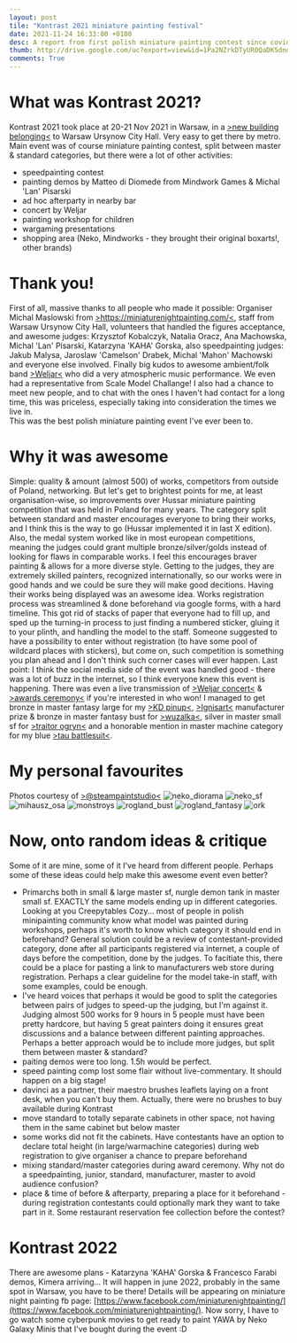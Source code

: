 ```yaml
---
layout: post
tile: "Kontrast 2021 miniature painting festival"
date: 2021-11-24 16:33:00 +0100
desc: A report from first polish miniature painting contest since covid started
thumb: http://drive.google.com/uc?export=view&id=1Pa2NZrkDTyUR0QaDK5dnoo8ER9EGDrvx
comments: True
---
```


# What was Kontrast 2021?
Kontrast 2021 took place at 20-21 Nov 2021 in Warsaw, in a [>new building belonging<](https://goo.gl/maps/962Y3GEmkgaqx63m8) to Warsaw Ursynow City Hall. Very easy to get there by metro. 
Main event was of course miniature painting contest, split between master & standard categories, but there were a lot of other activities:
- speedpainting contest
- painting demos by Matteo di Diomede from Mindwork Games & Michal 'Lan' Pisarski
- ad hoc afterparty in nearby bar
- concert by Weljar
- painting workshop for children
- wargaming presentations
- shopping area (Neko, Mindworks - they brought their original boxarts!, other brands)

# Thank you!
First of all, massive thanks to all people who made it possible:
Organiser Michal Maslowski from [>https://miniaturenightpainting.com/<](https://miniaturenightpainting.com/), staff from Warsaw Ursynow City Hall, volunteers that handled the figures acceptance, and awesome judges:
Krzysztof Kobalczyk, Natalia Oracz, Ana Machowska, Michal 'Lan' Pisarski, Katarzyna 'KAHA' Gorska, also speedpainting judges: Jakub Malysa, Jaroslaw 'Camelson' Drabek, Michal 'Mahon' Machowski and everyone else involved. Finally big kudos to awesome ambient/folk band [>Weljar<](https://open.spotify.com/artist/0eFOFPv49q45GhGvv6074f) who did a very atmospheric music performance. We even had a representative from Scale Model Challange! I also had a chance to meet new people, and to chat with the ones I haven't had contact for a long time, this was priceless, especially taking into consideration the times we live in.   
This was the best polish miniature painting event I've ever been to.

# Why it was awesome
Simple: quality & amount (almost 500) of works, competitors from outside of Poland, networking. 
But let's get to brightest points for me, at least organisation-wise, so improvements over Hussar miniature painting competition that was held in Poland for many years.
The category split between standard and master encourages everyone to bring their works, and I think this is the way to go (Hussar implemented it in last X edition). Also, the medal system worked like in most european competitions, meaning the judges could grant multiple bronze/silver/golds instead of looking for flaws in comparable works. I feel this encourages braver painting & allows for a more diverse style. Getting to the judges, they are extremely skilled painters, recognized internationally, so our works were in good hands and we could be sure they will make good decitions. Having their works being displayed was an awesome idea. 
Works registration process was streamlined & done beforehand via google forms, with a hard timeline. This got rid of stacks of paper that everyone had to fill up, and sped up the turning-in process to just finding a numbered sticker, gluing it to your plinth, and handling the model to the staff. Someone suggested to have a possibility to enter without registration (to have some pool of wildcard places with stickers), but come on, such competition is something you plan ahead and I don't think such corner cases will ever happen.
Last point: I think the social media side of the event was handled good - there was a lot of buzz in the internet, so I think everyone knew this event is happening. There was even a live transmission of [>Weljar concert<](https://www.facebook.com/watch/live/?ref=search&v=2986924391561735) & [>awards ceremony<](https://www.facebook.com/watch/live/?ref=search&v=1235670463621480) if you're interested in who won! I managed to get bronze in master fantasy large for my [>KD pinup<](http://blobofpaint.github.io/2021/09/28/death-armor-kd-pinup.html), [>Ignisart<](https://warhog.pl/pl/c/Ignis-Art/16) manufacturer prize & bronze in master fantasy bust for [>wuzalka<](http://blobofpaint.github.io/2021/10/29/wuzalka.html), silver in master small sf for [>traitor ogryn<](http://blobofpaint.github.io/2020/08/13/traitor-ogryn.html) and a honorable mention in master machine category for my blue [>tau battlesuit<](http://blobofpaint.github.io/2021/01/27/tau-broadside.html).


# My personal favourites
Photos courtesy of [>@steampaintstudio<](https://www.instagram.com/steampaintstudio/)
![neko_diorama](http://drive.google.com/uc?export=view&id=1b6R5KYCAAJaKqdsBUFwF5NgfyqluY0jw)
![neko_sf](http://drive.google.com/uc?export=view&id=1apAhceSenEs3HEtLnyrO2FCZgFchKNvu)
![mihausz_osa](http://drive.google.com/uc?export=view&id=1QEat73k5qydWY_mcHCa_gq4_THT2bqIv)
![monstroys](http://drive.google.com/uc?export=view&id=1UJLR2a_IPWc2U_FXLSextvyiUvLImaEb)
![rogland_bust](http://drive.google.com/uc?export=view&id=1f2ul5xMYj8wwN4EA6aBW9qXkX5d-0vSW)
![rogland_fantasy](http://drive.google.com/uc?export=view&id=1NBeLnu4Lwa34Zfy51Qbnuj4L-bgsdeh8)
![ork](http://drive.google.com/uc?export=view&id=1yxEA12Pyfbu6fRAcQbr015MOiydNZPCl)

# Now, onto random ideas & critique
Some of it are mine, some of it I've heard from different people. Perhaps some of these ideas could help make this awesome event even better?
- Primarchs both in small & large master sf, nurgle demon tank in master small sf. EXACTLY the same models ending up in different categories. Looking at you Creepytables Cozy... most of people in polish minipainting community know what model was painted during workshops, perhaps it's worth to know which category it should end in beforehand? General solution could be a review of contestant-provided category, done after all participants registered via internet, a couple of days before the competition, done by the judges. To facitiate this, there could be a place for pasting a link to manufacturers web store during registration. Perhaps a clear guideline for the model take-in staff, with some examples, could be enough.
- I've heard voices that perhaps it would be good to split the categories between pairs of judges to speed-up the judging, but I'm against it. Judging almost 500 works for 9 hours in 5 people must have been pretty hardcore, but having 5 great painters doing it ensures great discussions and a balance between different painting approaches. Perhaps a better approach would be to include more judges, but split them between master & standard? 
- paiting demos were too long. 1.5h would be perfect. 
- speed painting comp lost some flair without live-commentary. It should happen on a big stage!
- davinci as a partner, their maestro brushes leaflets laying on a front desk, when you can't buy them. Actually, there were no brushes to buy available during Kontrast
- move standard to totally separate cabinets in other space, not having them in the same cabinet but below master 
- some works did not fit the cabinets. Have contestants have an option to declare total height (in large/warmachine categories) during web registration to give organiser a chance to prepare beforehand
- mixing standard/master categories during award ceremony. Why not do a speedpainting, junior, standard, manufacturer, master to avoid audience confusion?
- place & time of before & afterparty, preparing a place for it beforehand - during registration contestants could optionally mark they want to take part in it. Some restaurant reservation fee collection before the contest?    

# Kontrast 2022
There are awesome plans - Katarzyna 'KAHA' Gorska & Francesco Farabi demos, Kimera arriving... It will happen in june 2022, probably in the same spot in Warsaw, you have to be there! Details will be appearing on miniature night painting fb page: [https://www.facebook.com/miniaturenightpainting/](https://www.facebook.com/miniaturenightpainting/). Now sorry, I have to go watch some cyberpunk movies to get ready to paint YAWA by Neko Galaxy Minis that I've bought during the event :D
